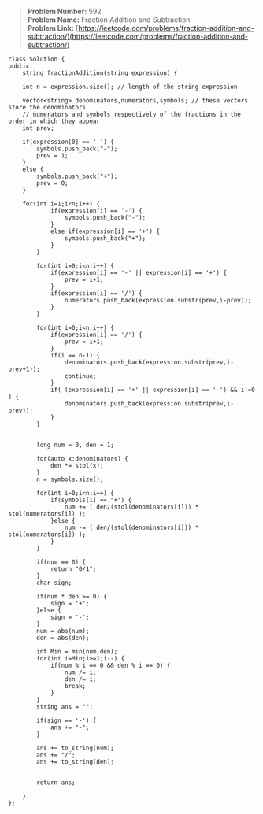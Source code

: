 > **Problem Number:** 592 <br>
> **Problem Name:** Fraction Addition and Subtraction <br>
> **Problem Link:** [https://leetcode.com/problems/fraction-addition-and-subtraction/](https://leetcode.com/problems/fraction-addition-and-subtraction/) <br>

    class Solution {
    public:
        string fractionAddition(string expression) {

        int n = expression.size(); // length of the string expression

        vector<string> denominators,numerators,symbols; // these vectors store the denominators
        // numerators and symbols respectively of the fractions in the order in which they appear
        int prev;

        if(expression[0] == '-') {
            symbols.push_back("-");
            prev = 1;
        }
        else {
            symbols.push_back("+");
            prev = 0;
        }

        for(int i=1;i<n;i++) {
                if(expression[i] == '-') {
                    symbols.push_back("-");
                }
                else if(expression[i] == '+') {
                    symbols.push_back("+");
                }
            }

            for(int i=0;i<n;i++) {
                if(expression[i] == '-' || expression[i] == '+') {
                    prev = i+1;
                }
                if(expression[i] == '/') {
                    numerators.push_back(expression.substr(prev,i-prev));
                }
            }

            for(int i=0;i<n;i++) {
                if(expression[i] == '/') {
                    prev = i+1;
                }
                if(i == n-1) {
                    denominators.push_back(expression.substr(prev,i-prev+1));
                    continue;
                }
                if( (expression[i] == '+' || expression[i] == '-') && i!=0 ) {
                    denominators.push_back(expression.substr(prev,i-prev));
                }
            }
            

            long num = 0, den = 1;

            for(auto x:denominators) {
                den *= stol(x);
            }
            n = symbols.size();

            for(int i=0;i<n;i++) {
                if(symbols[i] == "+") {
                    num += ( den/(stol(denominators[i])) * stol(numerators[i]) );
                }else {
                    num -= ( den/(stol(denominators[i])) * stol(numerators[i]) );
                }
            }

            if(num == 0) {
                return "0/1";
            }
            char sign;

            if(num * den >= 0) {
                sign = '+';
            }else {
                sign = '-';
            }
            num = abs(num);
            den = abs(den);

            int Min = min(num,den);
            for(int i=Min;i>=1;i--) {
                if(num % i == 0 && den % i == 0) {
                    num /= i;
                    den /= i;
                    break;
                }
            }
            string ans = "";

            if(sign == '-') {
                ans += "-";
            }

            ans += to_string(num);
            ans += "/";
            ans += to_string(den);


            return ans;

        }
    };
